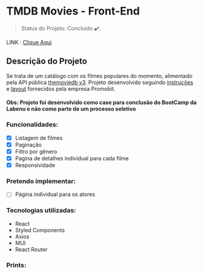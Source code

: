 # TMDB Movies - Front-End

> Status do Projeto: Concluido :heavy_check_mark:.

LINK : [Clique Aqui](https://arlindo-tmdb.surge.sh/)

## Descrição do Projeto

Se trata de um catálogo com os filmes populares do momento, alimentado pela API pública [themoviedb v3](https://developers.themoviedb.org/3/getting-started/introduction).
Projeto desenvolvido seguindo [instruções](https://arlindo-tmdb.surge.sh/) e [layout](https://arlindo-tmdb.surge.sh/) fornecidos pela empresa Promobit.

#### Obs: Projeto foi desenvolvido como case para conclusão do BootCamp da Labenu e não como parte de um processo seletivo

### Funcionalidades:

- [x] Listagem de filmes
- [x] Paginação
- [x] Filtro por gênero
- [x] Pagina de detalhes individual para cada filme
- [x] Responsividade

### Pretendo implementar:

- [ ] Página individual para os atores

### Tecnologias utilizadas:

- React
- Styled Components
- Axios
- MUI
- React Router

### Prints:
